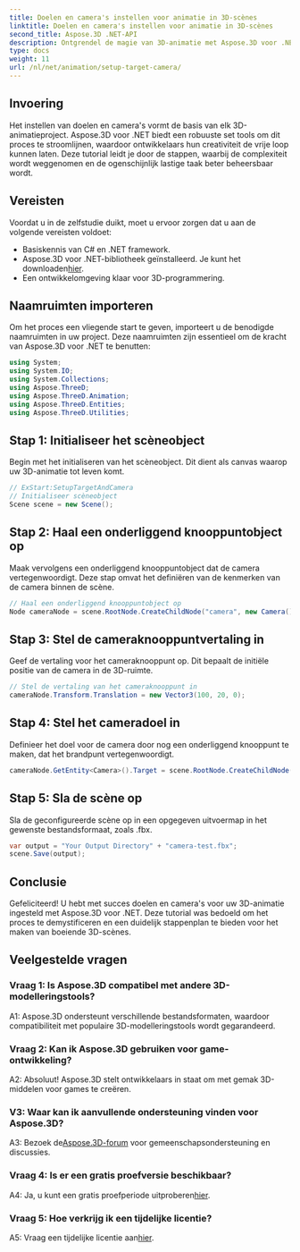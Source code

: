 ```yaml
---
title: Doelen en camera's instellen voor animatie in 3D-scènes
linktitle: Doelen en camera's instellen voor animatie in 3D-scènes
second_title: Aspose.3D .NET-API
description: Ontgrendel de magie van 3D-animatie met Aspose.3D voor .NET. Stel moeiteloos doelen en camera's in met behulp van deze uitgebreide tutorial.
type: docs
weight: 11
url: /nl/net/animation/setup-target-camera/
---
```

## Invoering

Het instellen van doelen en camera's vormt de basis van elk 3D-animatieproject. Aspose.3D voor .NET biedt een robuuste set tools om dit proces te stroomlijnen, waardoor ontwikkelaars hun creativiteit de vrije loop kunnen laten. Deze tutorial leidt je door de stappen, waarbij de complexiteit wordt weggenomen en de ogenschijnlijk lastige taak beter beheersbaar wordt.

## Vereisten

Voordat u in de zelfstudie duikt, moet u ervoor zorgen dat u aan de volgende vereisten voldoet:

- Basiskennis van C# en .NET framework.
-  Aspose.3D voor .NET-bibliotheek geïnstalleerd. Je kunt het downloaden[hier](https://releases.aspose.com/3d/net/).
- Een ontwikkelomgeving klaar voor 3D-programmering.

## Naamruimten importeren

Om het proces een vliegende start te geven, importeert u de benodigde naamruimten in uw project. Deze naamruimten zijn essentieel om de kracht van Aspose.3D voor .NET te benutten:

```csharp
using System;
using System.IO;
using System.Collections;
using Aspose.ThreeD;
using Aspose.ThreeD.Animation;
using Aspose.ThreeD.Entities;
using Aspose.ThreeD.Utilities;
```

## Stap 1: Initialiseer het scèneobject

Begin met het initialiseren van het scèneobject. Dit dient als canvas waarop uw 3D-animatie tot leven komt.

```csharp
// ExStart:SetupTargetAndCamera
// Initialiseer scèneobject
Scene scene = new Scene();
```

## Stap 2: Haal een onderliggend knooppuntobject op

Maak vervolgens een onderliggend knooppuntobject dat de camera vertegenwoordigt. Deze stap omvat het definiëren van de kenmerken van de camera binnen de scène.

```csharp
// Haal een onderliggend knooppuntobject op
Node cameraNode = scene.RootNode.CreateChildNode("camera", new Camera());
```

## Stap 3: Stel de cameraknooppuntvertaling in

Geef de vertaling voor het cameraknooppunt op. Dit bepaalt de initiële positie van de camera in de 3D-ruimte.

```csharp
// Stel de vertaling van het cameraknooppunt in
cameraNode.Transform.Translation = new Vector3(100, 20, 0);
```

## Stap 4: Stel het cameradoel in

Definieer het doel voor de camera door nog een onderliggend knooppunt te maken, dat het brandpunt vertegenwoordigt.

```csharp
cameraNode.GetEntity<Camera>().Target = scene.RootNode.CreateChildNode("target");
```

## Stap 5: Sla de scène op

Sla de geconfigureerde scène op in een opgegeven uitvoermap in het gewenste bestandsformaat, zoals .fbx.

```csharp
var output = "Your Output Directory" + "camera-test.fbx";
scene.Save(output);
```

## Conclusie

Gefeliciteerd! U hebt met succes doelen en camera's voor uw 3D-animatie ingesteld met Aspose.3D voor .NET. Deze tutorial was bedoeld om het proces te demystificeren en een duidelijk stappenplan te bieden voor het maken van boeiende 3D-scènes.

## Veelgestelde vragen

### Vraag 1: Is Aspose.3D compatibel met andere 3D-modelleringstools?

A1: Aspose.3D ondersteunt verschillende bestandsformaten, waardoor compatibiliteit met populaire 3D-modelleringstools wordt gegarandeerd.

### Vraag 2: Kan ik Aspose.3D gebruiken voor game-ontwikkeling?

A2: Absoluut! Aspose.3D stelt ontwikkelaars in staat om met gemak 3D-middelen voor games te creëren.

### V3: Waar kan ik aanvullende ondersteuning vinden voor Aspose.3D?

 A3: Bezoek de[Aspose.3D-forum](https://forum.aspose.com/c/3d/18) voor gemeenschapsondersteuning en discussies.

### Vraag 4: Is er een gratis proefversie beschikbaar?

A4: Ja, u kunt een gratis proefperiode uitproberen[hier](https://releases.aspose.com/).

### Vraag 5: Hoe verkrijg ik een tijdelijke licentie?

 A5: Vraag een tijdelijke licentie aan[hier](https://purchase.aspose.com/temporary-license/).